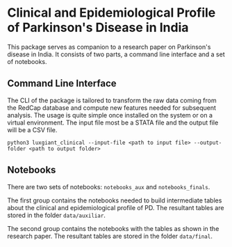 # Clinical and Epidemiological Profile of Parkinson's Disease in India

This package serves as companion to a research paper on Parkinson's disease in India. It consists of two parts, a command line interface and a set of notebooks.

## Command Line Interface

The CLI of the package is tailored to transform the raw data coming from the RedCap database and compute new features needed for subsequent analysis. The usage is quite simple once installed on the system or on a virtual environment. The input file most be a STATA file and the output file will be a CSV file.

```
python3 luxgiant_clinical --input-file <path to input file> --output-folder <path to output folder>
```

## Notebooks

There are two sets of notebooks: `notebooks_aux` and `notebooks_finals`.

The first group contains the notebooks needed to build intermediate tables about the clinical and epidemiological profile of PD. The resultant tables are stored in the folder `data/auxiliar`.

The second group contains the notebooks with the tables as shown in the research paper. The resultant tables are stored in the folder `data/final`.
